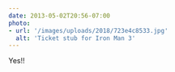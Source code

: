 ```yaml
---
date: 2013-05-02T20:56-07:00
photo:
- url: '/images/uploads/2018/723e4c8533.jpg'
  alt: 'Ticket stub for Iron Man 3'
---
```

Yes!!
